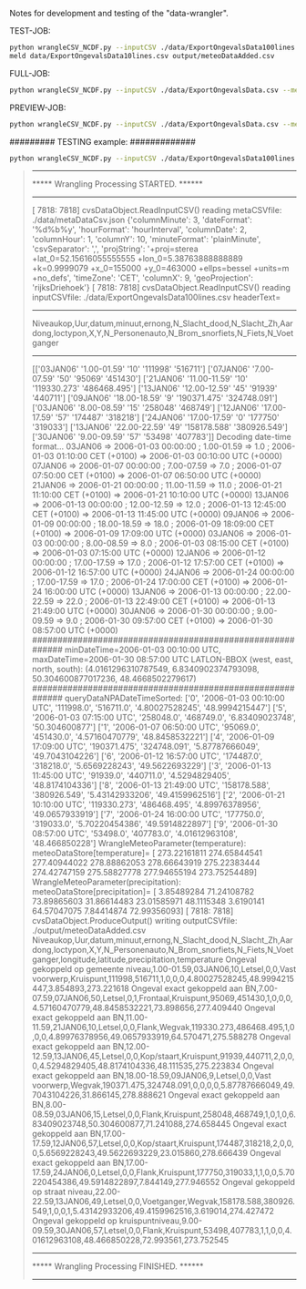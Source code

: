 Notes for development and testing of the "data-wrangler".

TEST-JOB:

``` sh
python wrangleCSV_NCDF.py --inputCSV ./data/ExportOngevalsData100lines.csv --metaCSV ./data/metaDataCsv.json --jobDesc ./data/jobDesc.json --outputCSV ./output/meteoDataAdded.csv --limitTo 10
meld data/ExportOngevalsData10lines.csv output/meteoDataAdded.csv
```

FULL-JOB:

``` sh
python wrangleCSV_NCDF.py --inputCSV ./data/ExportOngevalsData.csv --metaCSV ./data/metaDataCsv.json --jobDesc ./data/jobDesc.json --outputCSV ./output/meteoDataAdded.csv --limitTo 10
```

PREVIEW-JOB:

``` sh
python wrangleCSV_NCDF.py --inputCSV ./data/ExportOngevalsData.csv --metaCSV ./data/metaDataCsv.json --jobDesc ./data/jobDesc.json --outputCSV ./output/meteoDataAddedFull.csv 
```

######### TESTING example:  #############

``` sh
python wrangleCSV_NCDF.py --inputCSV ./data/ExportOngevalsData100lines.csv --metaCSV ./data/metaDataCsv.json --jobDesc ./data/jobDesc.json --outputCSV ./output/meteoDataAdded.csv --limitTo 10
```

> *******************************************
> ***** Wrangling Processing STARTED.  ******
> *******************************************
> [ 7818: 7818] cvsDataObject.ReadInputCSV()  reading metaCSVfile: ./data/metaDataCsv.json
> {'columnMinute': 3, 'dateFormat': '%d%b%y', 'hourFormat': 'hourInterval', 'columnDate': 2, 'columnHour': 1, 'columnY': 10, 'minuteFormat': 'plainMinute', 'csvSeparator': ',', 'projString': '+proj=sterea +lat_0=52.15616055555555 +lon_0=5.38763888888889 +k=0.9999079 +x_0=155000 +y_0=463000 +ellps=bessel +units=m +no_defs', 'timeZone': 'CET', 'columnX': 9, 'geoProjection': 'rijksDriehoek'}
> [ 7818: 7818] cvsDataObject.ReadInputCSV()  reading inputCSVfile: ./data/ExportOngevalsData100lines.csv
> headerText=
> *****
> Niveaukop,Uur,datum,minuut,ernong,N_Slacht_dood,N_Slacht_Zh,Aardong,loctypon,X,Y,N_Personenauto,N_Brom_snorfiets,N_Fiets,N_Voetganger
> *****
> [['03JAN06' '1.00-01.59' '10' '111998' '516711']
>  ['07JAN06' '7.00-07.59' '50' '95069' '451430']
>  ['21JAN06' '11.00-11.59' '10' '119330.273' '486468.495']
>  ['13JAN06' '12.00-12.59' '45' '91939' '440711']
>  ['09JAN06' '18.00-18.59' '9' '190371.475' '324748.091']
>  ['03JAN06' '8.00-08.59' '15' '258048' '468749']
>  ['12JAN06' '17.00-17.59' '57' '174487' '318218']
>  ['24JAN06' '17.00-17.59' '0' '177750' '319033']
>  ['13JAN06' '22.00-22.59' '49' '158178.588' '380926.549']
>  ['30JAN06' '9.00-09.59' '57' '53498' '407783']]
> Decoding date-time format...
> 03JAN06 => 2006-01-03 00:00:00 ; 1.00-01.59 => 1.0 ; 2006-01-03 01:10:00 CET (+0100) => 2006-01-03 00:10:00 UTC (+0000)
> 07JAN06 => 2006-01-07 00:00:00 ; 7.00-07.59 => 7.0 ; 2006-01-07 07:50:00 CET (+0100) => 2006-01-07 06:50:00 UTC (+0000)
> 21JAN06 => 2006-01-21 00:00:00 ; 11.00-11.59 => 11.0 ; 2006-01-21 11:10:00 CET (+0100) => 2006-01-21 10:10:00 UTC (+0000)
> 13JAN06 => 2006-01-13 00:00:00 ; 12.00-12.59 => 12.0 ; 2006-01-13 12:45:00 CET (+0100) => 2006-01-13 11:45:00 UTC (+0000)
> 09JAN06 => 2006-01-09 00:00:00 ; 18.00-18.59 => 18.0 ; 2006-01-09 18:09:00 CET (+0100) => 2006-01-09 17:09:00 UTC (+0000)
> 03JAN06 => 2006-01-03 00:00:00 ; 8.00-08.59 => 8.0 ; 2006-01-03 08:15:00 CET (+0100) => 2006-01-03 07:15:00 UTC (+0000)
> 12JAN06 => 2006-01-12 00:00:00 ; 17.00-17.59 => 17.0 ; 2006-01-12 17:57:00 CET (+0100) => 2006-01-12 16:57:00 UTC (+0000)
> 24JAN06 => 2006-01-24 00:00:00 ; 17.00-17.59 => 17.0 ; 2006-01-24 17:00:00 CET (+0100) => 2006-01-24 16:00:00 UTC (+0000)
> 13JAN06 => 2006-01-13 00:00:00 ; 22.00-22.59 => 22.0 ; 2006-01-13 22:49:00 CET (+0100) => 2006-01-13 21:49:00 UTC (+0000)
> 30JAN06 => 2006-01-30 00:00:00 ; 9.00-09.59 => 9.0 ; 2006-01-30 09:57:00 CET (+0100) => 2006-01-30 08:57:00 UTC (+0000)
> ##########################################################
> minDateTime=2006-01-03 00:10:00 UTC, maxDateTime=2006-01-30 08:57:00 UTC
> LATLON-BBOX (west, east, north, south): (4.0161296310787549, 6.8340902374793098, 50.304600877017236, 48.4668502279617)
> ##########################################################
> queryDataNPADateTimeSorted:
> ['0', '2006-01-03 00:10:00 UTC', '111998.0', '516711.0', '4.80027528245', '48.9994215447']
> ['5', '2006-01-03 07:15:00 UTC', '258048.0', '468749.0', '6.83409023748', '50.304600877']
> ['1', '2006-01-07 06:50:00 UTC', '95069.0', '451430.0', '4.57160470779', '48.8458532221']
> ['4', '2006-01-09 17:09:00 UTC', '190371.475', '324748.091', '5.87787666049', '49.7043104226']
> ['6', '2006-01-12 16:57:00 UTC', '174487.0', '318218.0', '5.6569228243', '49.5622693229']
> ['3', '2006-01-13 11:45:00 UTC', '91939.0', '440711.0', '4.5294829405', '48.8174104336']
> ['8', '2006-01-13 21:49:00 UTC', '158178.588', '380926.549', '5.43142933206', '49.4159962516']
> ['2', '2006-01-21 10:10:00 UTC', '119330.273', '486468.495', '4.89976378956', '49.0657933919']
> ['7', '2006-01-24 16:00:00 UTC', '177750.0', '319033.0', '5.70220454386', '49.5914822897']
> ['9', '2006-01-30 08:57:00 UTC', '53498.0', '407783.0', '4.01612963108', '48.466850228']
> WrangleMeteoParameter(temperature): meteoDataStore[temperature]= [ 273.22161811  274.65844541  277.40944022  278.88862053  278.66643919
>   275.22383444  274.42747159  275.58827778  277.94655194  273.75254489]
> WrangleMeteoParameter(precipitation): meteoDataStore[precipitation]= [  3.85489284  71.24108782  73.89865603  31.86614483  23.01585971
>   48.1115348    3.6190141   64.57047075   7.84414874  72.99356093]
> [ 7818: 7818] cvsDataObject.ProduceOutput()  writing outputCSVfile: ./output/meteoDataAdded.csv
> Niveaukop,Uur,datum,minuut,ernong,N_Slacht_dood,N_Slacht_Zh,Aardong,loctypon,X,Y,N_Personenauto,N_Brom_snorfiets,N_Fiets,N_Voetganger,longitude,latitude,precipitation,temperature
> Ongeval gekoppeld op gemeente niveau,1.00-01.59,03JAN06,10,Letsel,0,0,Vast voorwerp,Kruispunt,111998,516711,1,0,0,0,4.80027528245,48.9994215447,3.854893,273.221618
> Ongeval exact gekoppeld aan BN,7.00-07.59,07JAN06,50,Letsel,0,1,Frontaal,Kruispunt,95069,451430,1,0,0,0,4.57160470779,48.8458532221,73.898656,277.409440
> Ongeval exact gekoppeld aan BN,11.00-11.59,21JAN06,10,Letsel,0,0,Flank,Wegvak,119330.273,486468.495,1,0,0,0,4.89976378956,49.0657933919,64.570471,275.588278
> Ongeval exact gekoppeld aan BN,12.00-12.59,13JAN06,45,Letsel,0,0,Kop/staart,Kruispunt,91939,440711,2,0,0,0,4.5294829405,48.8174104336,48.111535,275.223834
> Ongeval exact gekoppeld aan BN,18.00-18.59,09JAN06,9,Letsel,0,0,Vast voorwerp,Wegvak,190371.475,324748.091,0,0,0,0,5.87787666049,49.7043104226,31.866145,278.888621
> Ongeval exact gekoppeld aan BN,8.00-08.59,03JAN06,15,Letsel,0,0,Flank,Kruispunt,258048,468749,1,0,1,0,6.83409023748,50.304600877,71.241088,274.658445
> Ongeval exact gekoppeld aan BN,17.00-17.59,12JAN06,57,Letsel,0,0,Kop/staart,Kruispunt,174487,318218,2,0,0,0,5.6569228243,49.5622693229,23.015860,278.666439
> Ongeval exact gekoppeld aan BN,17.00-17.59,24JAN06,0,Letsel,0,0,Flank,Kruispunt,177750,319033,1,1,0,0,5.70220454386,49.5914822897,7.844149,277.946552
> Ongeval gekoppeld op straat niveau,22.00-22.59,13JAN06,49,Letsel,0,0,Voetganger,Wegvak,158178.588,380926.549,1,0,0,1,5.43142933206,49.4159962516,3.619014,274.427472
> Ongeval gekoppeld op kruispuntniveau,9.00-09.59,30JAN06,57,Letsel,0,0,Flank,Kruispunt,53498,407783,1,1,0,0,4.01612963108,48.466850228,72.993561,273.752545
> *******************************************
> ***** Wrangling Processing FINISHED. ******
> *******************************************

